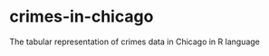 crimes-in-chicago
=================

The tabular representation of crimes data in Chicago in R language
